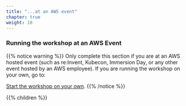 ```yaml
---
title: "...at an AWS event"
chapter: true
weight: 10
---
```


### Running the workshop at an AWS Event

{{% notice warning %}}
Only complete this section if you are at an AWS hosted event (such as re:Invent,
Kubecon, Immersion Day, or any other event hosted by an AWS employee). If you 
are running the workshop on your own, go to:

[Start the workshop on your own](./self_paced.html).
{{% /notice %}}

{{% children %}}